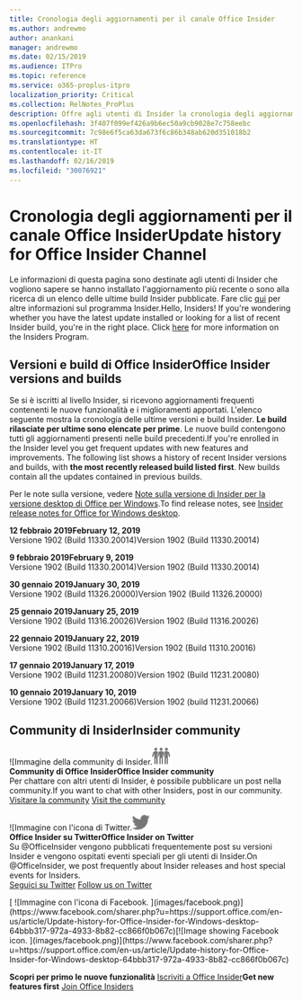 ```yaml
---
title: Cronologia degli aggiornamenti per il canale Office Insider
ms.author: andrewmo
author: anankani
manager: andrewmo
ms.date: 02/15/2019
ms.audience: ITPro
ms.topic: reference
ms.service: o365-proplus-itpro
localization_priority: Critical
ms.collection: RelNotes_ProPlus
description: Offre agli utenti di Insider la cronologia degli aggiornamenti relativi alle versioni pubblicate nel circuito Insider Fast di Canale mensile per desktop Windows
ms.openlocfilehash: 3f407f099ef426a9b6ec50a9cb9028e7c758eebc
ms.sourcegitcommit: 7c98e6f5ca63da673f6c86b348ab620d351018b2
ms.translationtype: HT
ms.contentlocale: it-IT
ms.lasthandoff: 02/16/2019
ms.locfileid: "30076921"
---
```

# <a name="update-history-for-office-insider-channel"></a><span data-ttu-id="f45bf-103">Cronologia degli aggiornamenti per il canale Office Insider</span><span class="sxs-lookup"><span data-stu-id="f45bf-103">Update history for Office Insider Channel</span></span>

<span data-ttu-id="f45bf-p101">Le informazioni di questa pagina sono destinate agli utenti di Insider che vogliono sapere se hanno installato l'aggiornamento più recente o sono alla ricerca di un elenco delle ultime build Insider pubblicate. Fare clic [qui](https://insider.office.com/) per altre informazioni sul programma Insider.</span><span class="sxs-lookup"><span data-stu-id="f45bf-p101">Hello, Insiders! If you're wondering whether you have the latest update installed or looking for a list of recent Insider build, you're in the right place. Click [here](https://insider.office.com/) for more information on the Insiders Program.</span></span>

## <a name="office-insider-versions-and-builds"></a><span data-ttu-id="f45bf-107">Versioni e build di Office Insider</span><span class="sxs-lookup"><span data-stu-id="f45bf-107">Office Insider versions and builds</span></span>

<span data-ttu-id="f45bf-p102">Se si è iscritti al livello Insider, si ricevono aggiornamenti frequenti contenenti le nuove funzionalità e i miglioramenti apportati. L'elenco seguente mostra la cronologia delle ultime versioni e build Insider. **Le build rilasciate per ultime sono elencate per prime**. Le nuove build contengono tutti gli aggiornamenti presenti nelle build precedenti.</span><span class="sxs-lookup"><span data-stu-id="f45bf-p102">If you're enrolled in the Insider level you get frequent updates with new features and improvements. The following list shows a history of recent Insider versions and builds, with **the most recently released build listed first**. New builds contain all the updates contained in previous builds.</span></span> 

<span data-ttu-id="f45bf-111">Per le note sulla versione, vedere [Note sulla versione di Insider per la versione desktop di Office per Windows](https://support.office.com/it-IT/article/insider-release-notes-for-office-for-windows-desktop-523b3d33-8f46-4c79-b427-fdcf40c0b433).</span><span class="sxs-lookup"><span data-stu-id="f45bf-111">To find release notes, see [Insider release notes for Office for Windows desktop](https://support.office.com/it-IT/article/insider-release-notes-for-office-for-windows-desktop-523b3d33-8f46-4c79-b427-fdcf40c0b433).</span></span>

<span data-ttu-id="f45bf-112">**12 febbraio 2019**</span><span class="sxs-lookup"><span data-stu-id="f45bf-112">**February 12, 2019**</span></span><br/> <span data-ttu-id="f45bf-113">Versione 1902 (Build 11330.20014)</span><span class="sxs-lookup"><span data-stu-id="f45bf-113">Version 1902 (Build 11330.20014)</span></span><br/> 

<span data-ttu-id="f45bf-114">**9 febbraio 2019**</span><span class="sxs-lookup"><span data-stu-id="f45bf-114">**February 9, 2019**</span></span><br/> <span data-ttu-id="f45bf-115">Versione 1902 (Build 11330.20014)</span><span class="sxs-lookup"><span data-stu-id="f45bf-115">Version 1902 (Build 11330.20014)</span></span><br/> 

<span data-ttu-id="f45bf-116">**30 gennaio 2019**</span><span class="sxs-lookup"><span data-stu-id="f45bf-116">**January 30, 2019**</span></span><br/> <span data-ttu-id="f45bf-117">Versione 1902 (Build 11326.20000)</span><span class="sxs-lookup"><span data-stu-id="f45bf-117">Version 1902 (Build 11326.20000)</span></span><br/> 

<span data-ttu-id="f45bf-118">**25 gennaio 2019**</span><span class="sxs-lookup"><span data-stu-id="f45bf-118">**January 25, 2019**</span></span><br/> <span data-ttu-id="f45bf-119">Versione 1902 (Build 11316.20026)</span><span class="sxs-lookup"><span data-stu-id="f45bf-119">Version 1902 (Build 11316.20026)</span></span><br/> 

<span data-ttu-id="f45bf-120">**22 gennaio 2019**</span><span class="sxs-lookup"><span data-stu-id="f45bf-120">**January 22, 2019**</span></span><br/> <span data-ttu-id="f45bf-121">Versione 1902 (Build 11310.20016)</span><span class="sxs-lookup"><span data-stu-id="f45bf-121">Version 1902 (Build 11310.20016)</span></span><br/> 

<span data-ttu-id="f45bf-122">**17 gennaio 2019**</span><span class="sxs-lookup"><span data-stu-id="f45bf-122">**January 17, 2019**</span></span><br/> <span data-ttu-id="f45bf-123">Versione 1902 (Build 11231.20080)</span><span class="sxs-lookup"><span data-stu-id="f45bf-123">Version 1902 (Build 11231.20080)</span></span><br/>

<span data-ttu-id="f45bf-124">**10 gennaio 2019**</span><span class="sxs-lookup"><span data-stu-id="f45bf-124">**January 10, 2019**</span></span><br/> <span data-ttu-id="f45bf-125">Versione 1902 (Build 11231.20066)</span><span class="sxs-lookup"><span data-stu-id="f45bf-125">Version 1902 (build 11231.20066)</span></span><br/> 


## <a name="insider-community"></a><span data-ttu-id="f45bf-126">Community di Insider</span><span class="sxs-lookup"><span data-stu-id="f45bf-126">Insider community</span></span>

<span data-ttu-id="f45bf-127">![Immagine della community di Insider.</span><span class="sxs-lookup"><span data-stu-id="f45bf-127">![Image showing insider community.</span></span> ](images/insidercommunity.png) <br/>
<span data-ttu-id="f45bf-128">**Community di Office Insider**</span><span class="sxs-lookup"><span data-stu-id="f45bf-128">**Office Insider community**</span></span><br/> <span data-ttu-id="f45bf-129">Per chattare con altri utenti di Insider, è possibile pubblicare un post nella community.</span><span class="sxs-lookup"><span data-stu-id="f45bf-129">If you want to chat with other Insiders, post in our community.</span></span><br/><span data-ttu-id="f45bf-130"> 
[Visitare la community](https://go.microsoft.com/fwlink/?linkid=843493)</span><span class="sxs-lookup"><span data-stu-id="f45bf-130"> 
[Visit the community](https://go.microsoft.com/fwlink/?linkid=843493)</span></span><br/> 

<span data-ttu-id="f45bf-131">![Immagine con l'icona di Twitter.</span><span class="sxs-lookup"><span data-stu-id="f45bf-131">![Image showing twitter icon.</span></span> ](images/twitter.png)<br/>
<span data-ttu-id="f45bf-132">**Office Insider su Twitter**</span><span class="sxs-lookup"><span data-stu-id="f45bf-132">**Office Insider on Twitter**</span></span><br/> <span data-ttu-id="f45bf-133">Su @OfficeInsider vengono pubblicati frequentemente post su versioni Insider e vengono ospitati eventi speciali per gli utenti di Insider.</span><span class="sxs-lookup"><span data-stu-id="f45bf-133">On @OfficeInsider, we post frequently about Insider releases and host special events for Insiders.</span></span><br/><span data-ttu-id="f45bf-134"> 
[Seguici su Twitter](https://go.microsoft.com/fwlink/?linkid=717717)</span><span class="sxs-lookup"><span data-stu-id="f45bf-134"> 
[Follow us on Twitter](https://go.microsoft.com/fwlink/?linkid=717717)</span></span><br/> 

<span data-ttu-id="f45bf-135">
  [
  ![Immagine con l'icona di Facebook. ](images/facebook.png)](https://www.facebook.com/sharer.php?u=https://support.office.com/en-us/article/Update-history-for-Office-Insider-for-Windows-desktop-64bbb317-972a-4933-8b82-cc866f0b067c)</span><span class="sxs-lookup"><span data-stu-id="f45bf-135">[![Image showing Facebook icon. ](images/facebook.png)](https://www.facebook.com/sharer.php?u=https://support.office.com/en-us/article/Update-history-for-Office-Insider-for-Windows-desktop-64bbb317-972a-4933-8b82-cc866f0b067c)</span></span>


<span data-ttu-id="f45bf-136">**Scopri per primo le nuove funzionalità**
[Iscriviti a Office Insider](https://insider.office.com/)</span><span class="sxs-lookup"><span data-stu-id="f45bf-136">**Get new features first**
[Join Office Insiders](https://insider.office.com/)</span></span>